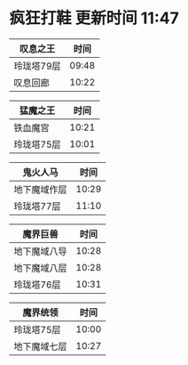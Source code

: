 # 疯狂打鞋 更新时间 11:47

| 叹息之王   | 时间    |
|--------|-------|
| 玲珑塔79层 | 09:48 |
| 叹息回廊 | 10:22 |

| 猛魔之王   | 时间    |
|--------|-------|
| 铁血魔宫 | 10:21 |
| 玲珑塔75层 | 10:01 |

| 鬼火人马   | 时间    |
|--------|-------|
| 地下魔域作层 | 10:29 |
| 玲珑塔77层 | 11:10 |

| 魔界巨兽   | 时间    |
|--------|-------|
| 地下魔域八导 | 10:28 |
| 地下魔域八层 | 10:28 |
| 玲珑塔76层 | 10:31 |

| 魔界统领   | 时间    |
|--------|-------|
| 玲珑塔75层 | 10:00 |
| 地下魔域七层 | 10:27 |